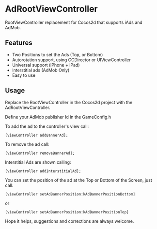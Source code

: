 AdRootViewController
==================

RootViewController replacement for Cocos2d that supports iAds and AdMob.


Features
-------------

   * Two Positions to set the Ads (Top, or Bottom)
   * Autorotation support, using CCDirector or UIViewController
   * Universal support (iPhone + iPad)
   * Interstitial ads (AdMob Only)
   * Easy to use


Usage
-----------------------

Replace the RootViewController in the Cocos2d project with the AdRootViewController.

Define your AdMob publisher Id in the GameConfig.h

To add the ad to the controller's view call:

    [viewController addBannerAd];

To remove the ad call: 

    [viewController removeBannerAd];

Interstitial Ads are shown calling:

    [viewController addInterstitialAd];

You can set the position of the ad at the Top or Bottom of the Screen, just call:

    [viewController setAdBannerPosition:kAdBannerPositionBottom] 

or 

    [viewController setAdBannerPosition:kAdBannerPositionTop]


Hope it helps, suggestions and corrections are always welcome.